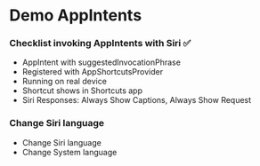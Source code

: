 #  Demo AppIntents

### Checklist invoking AppIntents with Siri ✅
- AppIntent with suggestedInvocationPhrase
- Registered with AppShortcutsProvider
- Running on real device
- Shortcut shows in Shortcuts app
- Siri Responses: Always Show Captions, Always Show Request 

### Change Siri language
- Change Siri language
- Change System language
